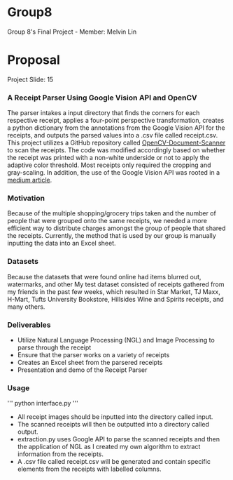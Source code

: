 # Group8
Group 8's Final Project - Member: Melvin Lin

# Proposal 
Project Slide: 15

### A Receipt Parser Using Google Vision API and OpenCV

The parser intakes a input directory that finds the corners for each respective receipt, applies a four-point perspective transformation, creates a python dictionary from the annotations from the Google Vision API for the receipts, and outputs the parsed values into a .csv file called receipt.csv. This project utilizes a GitHub repository called [OpenCV-Document-Scanner](https://github.com/andrewdcampbell/OpenCV-Document-Scanner) to scan the receipts. The code was modified accordingly based on whether the receipt was printed with a non-white underside or not to apply the adaptive color threshold. Most receipts only required the cropping and gray-scaling. In addition, the use of the Google Vision API was rooted in a [medium article](https://betterprogramming.pub/google-vision-and-google-sheets-api-line-by-line-receipt-parsing-2e2661261cda). 

### Motivation

Because of the multiple shopping/grocery trips taken and the number of people that were grouped onto the same receipts, we needed a more efficient way to distribute charges amongst the group of people that shared the receipts. Currently, the method that is used by our group is manually inputting the data into an Excel sheet. 

### Datasets

Because the datasets that were found online had items blurred out, watermarks, and other 
My test dataset consisted of receipts gathered from my friends in the past few weeks, which resulted in Star Market, TJ Maxx, H-Mart, Tufts University Bookstore, Hillsides Wine and Spirits receipts, and many others. 

### Deliverables
* Utilize Natural Language Processing (NGL) and Image Processing to parse through the receipt
* Ensure that the parser works on a variety of receipts
* Creates an Excel sheet from the parsered receipts
* Presentation and demo of the Receipt Parser

### Usage
'''
python interface.py
'''
* All receipt images should be inputted into the directory called input. 
* The scanned receipts will then be outputted into a directory called output. 
* extraction.py uses Google API to parse the scanned receipts and then the application of NGL as I created my own algorithm to extract information from the receipts. 
* A .csv file called receipt.csv will be generated and contain specific elements from the receipts with labelled columns. 





